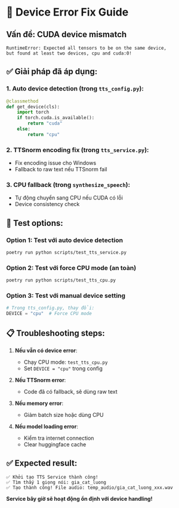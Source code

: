 # 🚨 Device Error Fix Guide

## Vấn đề: CUDA device mismatch

```
RuntimeError: Expected all tensors to be on the same device,
but found at least two devices, cpu and cuda:0!
```

## ✅ Giải pháp đã áp dụng:

### 1. **Auto device detection** (trong `tts_config.py`):

```python
@classmethod
def get_device(cls):
    import torch
    if torch.cuda.is_available():
        return "cuda"
    else:
        return "cpu"
```

### 2. **TTSnorm encoding fix** (trong `tts_service.py`):

- Fix encoding issue cho Windows
- Fallback to raw text nếu TTSnorm fail

### 3. **CPU fallback** (trong `synthesize_speech`):

- Tự động chuyển sang CPU nếu CUDA có lỗi
- Device consistency check

## 🧪 Test options:

### Option 1: Test với auto device detection

```bash
poetry run python scripts/test_tts_service.py
```

### Option 2: Test với force CPU mode (an toàn)

```bash
poetry run python scripts/test_tts_cpu.py
```

### Option 3: Test với manual device setting

```python
# Trong tts_config.py, thay đổi:
DEVICE = "cpu"  # Force CPU mode
```

## 📋 Troubleshooting steps:

1. **Nếu vẫn có device error**:

   - Chạy CPU mode: `test_tts_cpu.py`
   - Set `DEVICE = "cpu"` trong config

2. **Nếu TTSnorm error**:

   - Code đã có fallback, sẽ dùng raw text

3. **Nếu memory error**:

   - Giảm batch size hoặc dùng CPU

4. **Nếu model loading error**:
   - Kiểm tra internet connection
   - Clear huggingface cache

## ✅ Expected result:

```
✅ Khởi tạo TTS Service thành công!
✅ Tìm thấy 1 giọng nói: gia_cat_luong
✅ Tạo thành công! File audio: temp_audio/gia_cat_luong_xxx.wav
```

**Service bây giờ sẽ hoạt động ổn định với device handling!**
